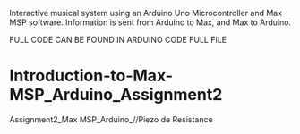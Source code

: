 Interactive musical system using an Arduino Uno Microcontroller and Max MSP software. Information is sent from Arduino to Max, and Max to Arduino. 

FULL CODE CAN BE FOUND IN ARDUINO CODE FULL FILE

# Introduction-to-Max-MSP_Arduino_Assignment2
Assignment2_Max MSP_Arduino_//Piezo de Resistance



